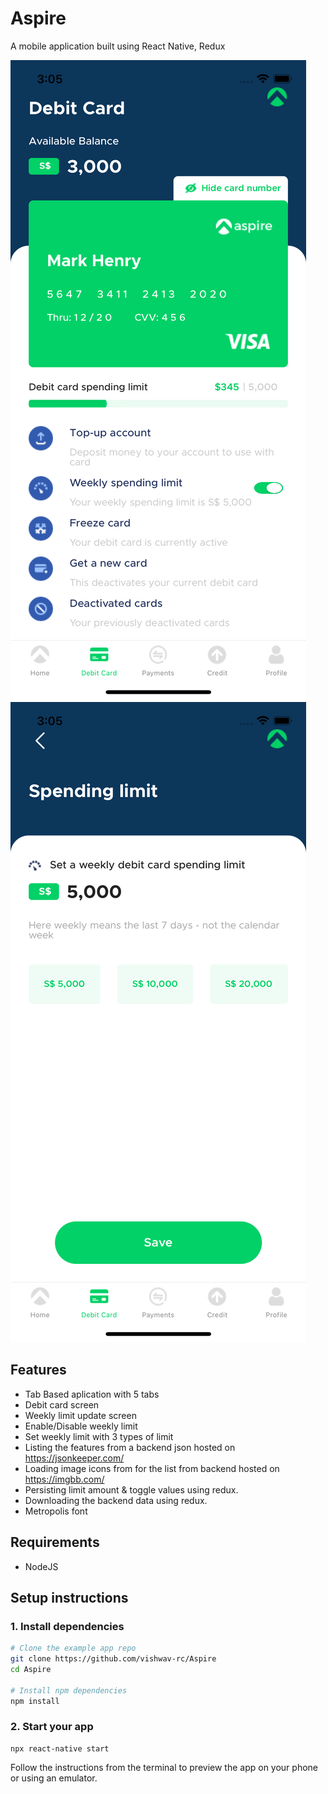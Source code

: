 # Aspire

A mobile application built using React Native, Redux

![screenshots of example app](/screenshots/ios/SS_1.png) ![screenshots of example app](/screenshots/ios/SS_2.png)

## Features

- Tab Based aplication with 5 tabs
- Debit card screen
- Weekly limit update screen
- Enable/Disable weekly limit
- Set weekly limit with 3 types of limit
- Listing the features from a backend json hosted on https://jsonkeeper.com/
- Loading image icons from for the list from backend hosted on https://imgbb.com/
- Persisting limit amount & toggle values using redux.
- Downloading the backend data using redux.
- Metropolis font

## Requirements

- NodeJS

## Setup instructions

### 1. Install dependencies

```sh
# Clone the example app repo
git clone https://github.com/vishwav-rc/Aspire
cd Aspire

# Install npm dependencies
npm install
```

### 2. Start your app

```
npx react-native start
```

Follow the instructions from the terminal to preview the app on your phone or using an emulator.
